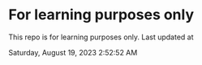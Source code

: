 # For learning purposes only
This repo is for learning purposes only.
Last updated at

Saturday, August 19, 2023 2:52:52 AM

